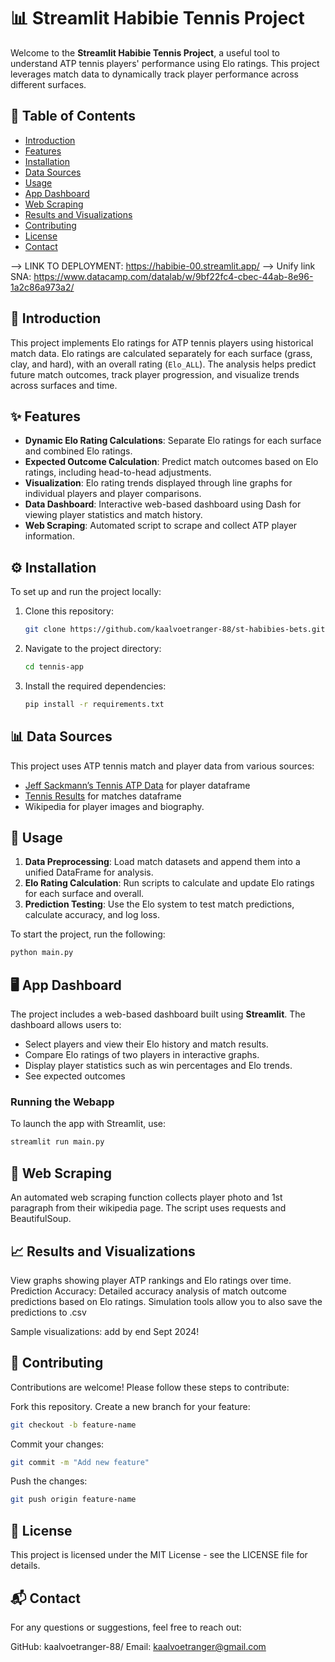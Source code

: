 # 📊 Streamlit Habibie Tennis Project

Welcome to the **Streamlit Habibie Tennis Project**, a useful tool to understand ATP tennis players' performance using Elo ratings. This project leverages match data to dynamically track player performance across different surfaces. 

## 📖 Table of Contents
- [Introduction](#introduction)
- [Features](#features)
- [Installation](#installation)
- [Data Sources](#data-sources)
- [Usage](#usage)
- [App Dashboard](#app-dashboard)
- [Web Scraping](#web-scraping)
- [Results and Visualizations](#results-and-visualizations)
- [Contributing](#contributing)
- [License](#license)
- [Contact](#contact)

--> LINK TO DEPLOYMENT: https://habibie-00.streamlit.app/
--> Unify link SNA: https://www.datacamp.com/datalab/w/9bf22fc4-cbec-44ab-8e96-1a2c86a973a2/
## 🎾 Introduction

This project implements Elo ratings for ATP tennis players using historical match data. Elo ratings are calculated separately for each surface (grass, clay, and hard), with an overall rating (`Elo_ALL`). The analysis helps predict future match outcomes, track player progression, and visualize trends across surfaces and time.

## ✨ Features
- **Dynamic Elo Rating Calculations**: Separate Elo ratings for each surface and combined Elo ratings.
- **Expected Outcome Calculation**: Predict match outcomes based on Elo ratings, including head-to-head adjustments.
- **Visualization**: Elo rating trends displayed through line graphs for individual players and player comparisons.
- **Data Dashboard**: Interactive web-based dashboard using Dash for viewing player statistics and match history.
- **Web Scraping**: Automated script to scrape and collect ATP player information.

## ⚙️ Installation
To set up and run the project locally:
1. Clone this repository:
    ```bash
    git clone https://github.com/kaalvoetranger-88/st-habibies-bets.git
    ```
2. Navigate to the project directory:
    ```bash
    cd tennis-app
    ```
3. Install the required dependencies:
    ```bash
    pip install -r requirements.txt
    ```

## 📊 Data Sources
This project uses ATP tennis match and player data from various sources:
- [Jeff Sackmann’s Tennis ATP Data](https://github.com/JeffSackmann/tennis_atp) for player dataframe
- [Tennis Results](http://tennis-data.co.uk/index.php) for matches dataframe
- Wikipedia for player images and biography.

## 🚀 Usage
1. **Data Preprocessing**: Load match datasets and append them into a unified DataFrame for analysis.
2. **Elo Rating Calculation**: Run scripts to calculate and update Elo ratings for each surface and overall.
3. **Prediction Testing**: Use the Elo system to test match predictions, calculate accuracy, and log loss.

To start the project, run the following:
```bash
python main.py
```

## 🖥️ App Dashboard
The project includes a web-based dashboard built using **Streamlit**. The dashboard allows users to:
- Select players and view their Elo history and match results.
- Compare Elo ratings of two players in interactive graphs.
- Display player statistics such as win percentages and Elo trends.
- See expected outcomes

### Running the Webapp
To launch the app with Streamlit, use:
```bash
streamlit run main.py
```

## 🤖 Web Scraping
An automated web scraping function collects player photo and 1st paragraph from their wikipedia page. The script uses requests and BeautifulSoup.

## 📈 Results and Visualizations
View graphs showing player ATP rankings and Elo ratings over time.
Prediction Accuracy: Detailed accuracy analysis of match outcome predictions based on Elo ratings.
Simulation tools allow you to also save the predictions to .csv

Sample visualizations: add by end Sept 2024!

## 🤝 Contributing
Contributions are welcome! Please follow these steps to contribute:

Fork this repository.
Create a new branch for your feature:
```bash
git checkout -b feature-name
```
Commit your changes:
```bash
git commit -m "Add new feature"
```
Push the changes:
```bash
git push origin feature-name
```

## 📜 License
This project is licensed under the MIT License - see the LICENSE file for details.

## 📬 Contact
For any questions or suggestions, feel free to reach out:

GitHub: kaalvoetranger-88/
Email: kaalvoetranger@gmail.com
